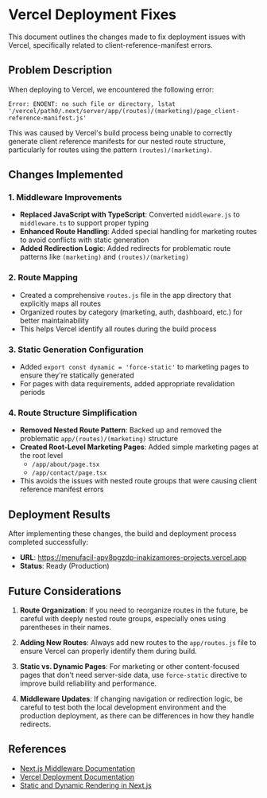 # Vercel Deployment Fixes

This document outlines the changes made to fix deployment issues with Vercel, specifically related to client-reference-manifest errors.

## Problem Description

When deploying to Vercel, we encountered the following error:

```
Error: ENOENT: no such file or directory, lstat '/vercel/path0/.next/server/app/(routes)/(marketing)/page_client-reference-manifest.js'
```

This was caused by Vercel's build process being unable to correctly generate client reference manifests for our nested route structure, particularly for routes using the pattern `(routes)/(marketing)`.

## Changes Implemented

### 1. Middleware Improvements

- **Replaced JavaScript with TypeScript**: Converted `middleware.js` to `middleware.ts` to support proper typing
- **Enhanced Route Handling**: Added special handling for marketing routes to avoid conflicts with static generation
- **Added Redirection Logic**: Added redirects for problematic route patterns like `(marketing)` and `(routes)/(marketing)`

### 2. Route Mapping

- Created a comprehensive `routes.js` file in the app directory that explicitly maps all routes
- Organized routes by category (marketing, auth, dashboard, etc.) for better maintainability
- This helps Vercel identify all routes during the build process

### 3. Static Generation Configuration

- Added `export const dynamic = 'force-static'` to marketing pages to ensure they're statically generated
- For pages with data requirements, added appropriate revalidation periods

### 4. Route Structure Simplification

- **Removed Nested Route Pattern**: Backed up and removed the problematic `app/(routes)/(marketing)` structure
- **Created Root-Level Marketing Pages**: Added simple marketing pages at the root level
  - `/app/about/page.tsx`
  - `/app/contact/page.tsx`
- This avoids the issues with nested route groups that were causing client reference manifest errors

## Deployment Results

After implementing these changes, the build and deployment process completed successfully:

- **URL**: https://menufacil-apv8pgzdp-inakizamores-projects.vercel.app
- **Status**: Ready (Production)

## Future Considerations

1. **Route Organization**: If you need to reorganize routes in the future, be careful with deeply nested route groups, especially ones using parentheses in their names.

2. **Adding New Routes**: Always add new routes to the `app/routes.js` file to ensure Vercel can properly identify them during build.

3. **Static vs. Dynamic Pages**: For marketing or other content-focused pages that don't need server-side data, use `force-static` directive to improve build reliability and performance.

4. **Middleware Updates**: If changing navigation or redirection logic, be careful to test both the local development environment and the production deployment, as there can be differences in how they handle redirects.

## References

- [Next.js Middleware Documentation](https://nextjs.org/docs/app/building-your-application/routing/middleware)
- [Vercel Deployment Documentation](https://vercel.com/docs/deployments/overview)
- [Static and Dynamic Rendering in Next.js](https://nextjs.org/docs/app/building-your-application/rendering/static-and-dynamic-rendering) 